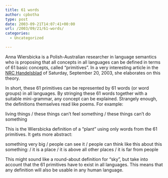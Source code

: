 ```yaml
---
title: 61 words
author: cpbotha
type: post
date: 2003-09-21T14:07:41+00:00
url: /2003/09/21/61-words/
categories:
  - Uncategorized

---
```

Anna Wiersbicka is a Polish-Australian researcher in language semantics who is proposing that all concepts in all languages can be defined in terms of 61 basic concepts, called “primitives”. In a very interesting article in the [NRC Handelsblad][1] of Saturday, September 20, 2003, she elaborates on this theory.

In short, these 61 primitives can be represented by 61 words (or word groups) in all languages. By stringing these 61 words together with a suitable mini-grammar, any concept can be explained. Strangely enough, the definitions themselves read like poems. For example:

living things / these things can’t feel something / these things can’t do something

This is the Wiersbicka definition of a “plant” using only words from the 61 primitives. It gets more abstract:

something very big / people can see it / people can think like this about this something: / it is a place / it is above all other places / it is far from people

This might sound like a round-about definition for “sky”, but take into account that the 61 primitives have to exist in all languages. This means that any definition will also be usable in any human language.

 [1]: http://www.nrc.nl/
